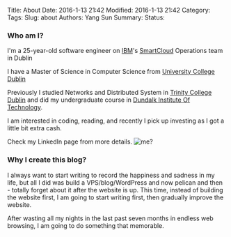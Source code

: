 Title: About
Date: 2016-1-13 21:42
Modified: 2016-1-13 21:42
Category: 
Tags:
Slug: about
Authors: Yang Sun
Summary:
Status: 


### Who am I?

I'm a 25-year-old software engineer on [IBM](https://www.ibm.com)'s [SmartCloud](https://www.ibm.com/cloud-computing/social/us/en/) Operations team in Dublin

I have a Master of Science in Computer Science from [University College Dublin](http://www.ucd.ie/about-ucd/)

Previously I studied Networks and Distributed System in [Trinity College Dublin](https://www.tcd.ie) and did my undergraduate course in [Dundalk Institute Of Technology](https://www.dkit.ie).

I am interested in coding, reading, and recently I pick up investing as I got a little bit extra cash.

Check my LinkedIn page from more details.
![me?]({filename}/images/default-avatar.png)

### Why I create this blog?

I always want to start writing to record the happiness and sadness in my life, but all I did was build a VPS/blog/WordPress and now pelican and then - totally forget about it after the website is up. This time, instead of building the website first, I am going to start writing first, then gradually improve the website.

After wasting all my nights in the last past seven months in endless web browsing, I am going to do something that memorable. 


